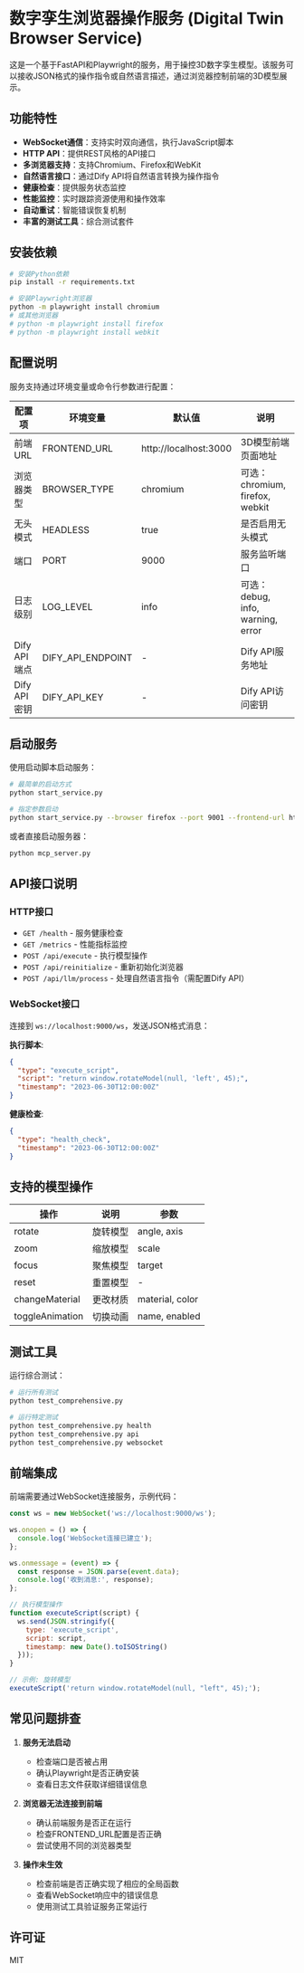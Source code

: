 # 数字孪生浏览器操作服务 (Digital Twin Browser Service)

这是一个基于FastAPI和Playwright的服务，用于操控3D数字孪生模型。该服务可以接收JSON格式的操作指令或自然语言描述，通过浏览器控制前端的3D模型展示。

## 功能特性

- **WebSocket通信**：支持实时双向通信，执行JavaScript脚本
- **HTTP API**：提供REST风格的API接口
- **多浏览器支持**：支持Chromium、Firefox和WebKit
- **自然语言接口**：通过Dify API将自然语言转换为操作指令
- **健康检查**：提供服务状态监控
- **性能监控**：实时跟踪资源使用和操作效率
- **自动重试**：智能错误恢复机制
- **丰富的测试工具**：综合测试套件

## 安装依赖

```bash
# 安装Python依赖
pip install -r requirements.txt

# 安装Playwright浏览器
python -m playwright install chromium
# 或其他浏览器
# python -m playwright install firefox
# python -m playwright install webkit
```

## 配置说明

服务支持通过环境变量或命令行参数进行配置：

| 配置项 | 环境变量 | 默认值 | 说明 |
|--------|---------|--------|------|
| 前端URL | FRONTEND_URL | http://localhost:3000 | 3D模型前端页面地址 |
| 浏览器类型 | BROWSER_TYPE | chromium | 可选：chromium, firefox, webkit |
| 无头模式 | HEADLESS | true | 是否启用无头模式 |
| 端口 | PORT | 9000 | 服务监听端口 |
| 日志级别 | LOG_LEVEL | info | 可选：debug, info, warning, error |
| Dify API端点 | DIFY_API_ENDPOINT | - | Dify API服务地址 |
| Dify API密钥 | DIFY_API_KEY | - | Dify API访问密钥 |

## 启动服务

使用启动脚本启动服务：

```bash
# 最简单的启动方式
python start_service.py

# 指定参数启动
python start_service.py --browser firefox --port 9001 --frontend-url http://localhost:3000 --log-level debug
```

或者直接启动服务器：

```bash
python mcp_server.py
```

## API接口说明

### HTTP接口

- `GET /health` - 服务健康检查
- `GET /metrics` - 性能指标监控
- `POST /api/execute` - 执行模型操作
- `POST /api/reinitialize` - 重新初始化浏览器
- `POST /api/llm/process` - 处理自然语言指令（需配置Dify API）

### WebSocket接口

连接到 `ws://localhost:9000/ws`，发送JSON格式消息：

**执行脚本**:
```json
{
  "type": "execute_script",
  "script": "return window.rotateModel(null, 'left', 45);",
  "timestamp": "2023-06-30T12:00:00Z"
}
```

**健康检查**:
```json
{
  "type": "health_check",
  "timestamp": "2023-06-30T12:00:00Z"
}
```

## 支持的模型操作

| 操作 | 说明 | 参数 |
|------|------|------|
| rotate | 旋转模型 | angle, axis |
| zoom | 缩放模型 | scale |
| focus | 聚焦模型 | target |
| reset | 重置模型 | - |
| changeMaterial | 更改材质 | material, color |
| toggleAnimation | 切换动画 | name, enabled |

## 测试工具

运行综合测试：

```bash
# 运行所有测试
python test_comprehensive.py

# 运行特定测试
python test_comprehensive.py health
python test_comprehensive.py api
python test_comprehensive.py websocket
```

## 前端集成

前端需要通过WebSocket连接服务，示例代码：

```javascript
const ws = new WebSocket('ws://localhost:9000/ws');

ws.onopen = () => {
  console.log('WebSocket连接已建立');
};

ws.onmessage = (event) => {
  const response = JSON.parse(event.data);
  console.log('收到消息:', response);
};

// 执行模型操作
function executeScript(script) {
  ws.send(JSON.stringify({
    type: 'execute_script',
    script: script,
    timestamp: new Date().toISOString()
  }));
}

// 示例: 旋转模型
executeScript('return window.rotateModel(null, "left", 45);');
```

## 常见问题排查

1. **服务无法启动**
   - 检查端口是否被占用
   - 确认Playwright是否正确安装
   - 查看日志文件获取详细错误信息

2. **浏览器无法连接到前端**
   - 确认前端服务是否正在运行
   - 检查FRONTEND_URL配置是否正确
   - 尝试使用不同的浏览器类型

3. **操作未生效**
   - 检查前端是否正确实现了相应的全局函数
   - 查看WebSocket响应中的错误信息
   - 使用测试工具验证服务正常运行

## 许可证

MIT